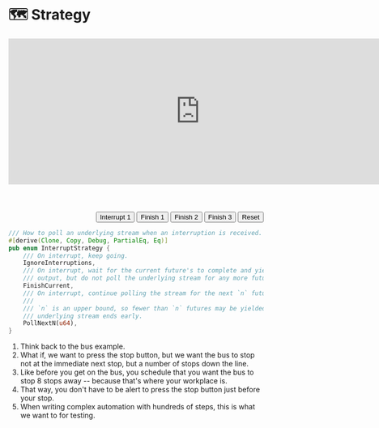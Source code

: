 # 🗺️ Strategy

<iframe
    id="diagram_in_progress"
    src="http://localhost:7890/?src=hierarchy%3A%0A%20%20app_server%3A%0A%20%20app_upload%3A%0A%20%20db%3A%0A%20%20%20%20db_server%3A%0A%20%20%20%20%20%20db_server_1%3A%0A%20%20%20%20%20%20db_server_2%3A%0A%20%20%20%20db_schema_wrapper%3A%0A%20%20%20%20%20%20db_schema%3A%0A%20%20config%3A%0A%20%20start%3A%0Anode_infos%3A%0A%20%20app_server%3A%20%7B%20emoji%3A%20%F0%9F%96%A5%EF%B8%8F%2C%20name%3A%20%22App%20Server%3Cbr%20%2F%3ELaunch%22%20%7D%0A%20%20app_upload%3A%20%7B%20emoji%3A%20%F0%9F%93%A4%2C%20name%3A%20%22App%3Cbr%20%2F%3EUpload%22%20%20%20%20%7D%0A%20%20db%3A%20%7B%20name%3A%20%22%22%20%7D%0A%20%20db_server_1%3A%20%7B%20name%3A%20%22%22%20%7D%0A%20%20db_server_2%3A%20%7B%20name%3A%20%22%22%20%7D%0A%20%20db_schema_wrapper%3A%20%7B%20name%3A%20%22%22%20%7D%0A%20%20db_server%3A%20%20%7B%20emoji%3A%20%F0%9F%96%A5%EF%B8%8F%2C%20name%3A%20%22DB%20Server%3Cbr%20%2F%3ELaunch%22%20%7D%0A%20%20db_schema%3A%20%20%7B%20emoji%3A%20%E2%9A%99%EF%B8%8F%2C%20name%3A%20%22DB%20Schema%3Cbr%20%2F%3ECreate%22%20%7D%0A%20%20config%3A%20%20%7B%20emoji%3A%20%F0%9F%9B%A0%EF%B8%8F%2C%20name%3A%20%22App%3Cbr%20%2F%3EConfigure%22%20%7D%0A%20%20start%3A%20%20%20%7B%20emoji%3A%20%F0%9F%94%81%2C%20name%3A%20%22App%3Cbr%20%2F%3EStart%22%20%7D%0Aedges%3A%0A%20%20app_server__app_upload%3A%20%5Bapp_server%2C%20app_upload%5D%0A%20%20app_upload__config%3A%20%5Bapp_upload%2C%20config%5D%0A%20%20db_server__config%3A%20%5Bdb_server%2C%20config%5D%0A%20%20db_server__db_schema%3A%20%5Bdb_server%2C%20db_schema%5D%0A%20%20db_server_1__db_server_2%3A%20%5Bdb_server_1%2C%20db_server_2%5D%0A%20%20db_schema__start%3A%20%5Bdb_schema%2C%20start%5D%0A%20%20config__start%3A%20%20%5Bconfig%2C%20start%5D%0Atailwind_classes%3A%0A%20%20db%3A%20hidden%0A%20%20db_server_1%3A%20hidden%0A%20%20db_server_2%3A%20hidden%0A%20%20db_server_1__db_server_2%3A%20hidden%0A%20%20db_schema_wrapper%3A%20hidden%0A%20%20app_server%3A%20%26blue%20%3E-%0A%20%20%20%20%5B%26%3Epath%5D%3Afill-blue-300%0A%20%20%20%20%5B%26%3Epath%5D%3Astroke-1%0A%20%20%20%20%5B%26%3Epath%5D%3Astroke-blue-600%0A%20%20%20%20%5B%26%3Epath%5D%3Ahover%3Afill-blue-200%0A%20%20%20%20%5B%26%3Epath%5D%3Ahover%3Astroke-blue-600%0A%20%20%20%20%5B%26%3Epath%5D%3Afocus%3Aoutline-1%0A%20%20%20%20%5B%26%3Epath%5D%3Afocus%3Aoutline-lime-600%0A%20%20%20%20%5B%26%3Epath%5D%3Afocus%3Aoutline-dashed%0A%20%20%20%20%5B%26%3Epath%5D%3Afocus%3Arounded-xl%0A%20%20%20%20cursor-pointer&diagram_only=true"
    width="630" height="240"
    style="border: 0; transform-origin: top left; scale: 1.2; margin-bottom: -187px; display: block;">
</iframe>

<iframe
    id="diagram_done_1"
    src="http://localhost:7890/?src=hierarchy%3A%0A%20%20app_server%3A%0A%20%20app_upload%3A%0A%20%20db%3A%0A%20%20%20%20db_server%3A%0A%20%20%20%20%20%20db_server_1%3A%0A%20%20%20%20%20%20db_server_2%3A%0A%20%20%20%20db_schema_wrapper%3A%0A%20%20%20%20%20%20db_schema%3A%0A%20%20config%3A%0A%20%20start%3A%0Anode_infos%3A%0A%20%20app_server%3A%20%7B%20emoji%3A%20%F0%9F%96%A5%EF%B8%8F%2C%20name%3A%20%22App%20Server%3Cbr%20%2F%3ELaunch%22%20%7D%0A%20%20app_upload%3A%20%7B%20emoji%3A%20%F0%9F%93%A4%2C%20name%3A%20%22App%3Cbr%20%2F%3EUpload%22%20%20%20%20%7D%0A%20%20db%3A%20%7B%20name%3A%20%22%22%20%7D%0A%20%20db_server_1%3A%20%7B%20name%3A%20%22%22%20%7D%0A%20%20db_server_2%3A%20%7B%20name%3A%20%22%22%20%7D%0A%20%20db_schema_wrapper%3A%20%7B%20name%3A%20%22%22%20%7D%0A%20%20db_server%3A%20%20%7B%20emoji%3A%20%F0%9F%96%A5%EF%B8%8F%2C%20name%3A%20%22DB%20Server%3Cbr%20%2F%3ELaunch%22%20%7D%0A%20%20db_schema%3A%20%20%7B%20emoji%3A%20%E2%9A%99%EF%B8%8F%2C%20name%3A%20%22DB%20Schema%3Cbr%20%2F%3ECreate%22%20%7D%0A%20%20config%3A%20%20%7B%20emoji%3A%20%F0%9F%9B%A0%EF%B8%8F%2C%20name%3A%20%22App%3Cbr%20%2F%3EConfigure%22%20%7D%0A%20%20start%3A%20%20%20%7B%20emoji%3A%20%F0%9F%94%81%2C%20name%3A%20%22App%3Cbr%20%2F%3EStart%22%20%7D%0Aedges%3A%0A%20%20app_server__app_upload%3A%20%5Bapp_server%2C%20app_upload%5D%0A%20%20app_upload__config%3A%20%5Bapp_upload%2C%20config%5D%0A%20%20db_server__config%3A%20%5Bdb_server%2C%20config%5D%0A%20%20db_server__db_schema%3A%20%5Bdb_server%2C%20db_schema%5D%0A%20%20db_server_1__db_server_2%3A%20%5Bdb_server_1%2C%20db_server_2%5D%0A%20%20db_schema__start%3A%20%5Bdb_schema%2C%20start%5D%0A%20%20config__start%3A%20%20%5Bconfig%2C%20start%5D%0Atailwind_classes%3A%0A%20%20db%3A%20hidden%0A%20%20db_server_1%3A%20hidden%0A%20%20db_server_2%3A%20hidden%0A%20%20db_server_1__db_server_2%3A%20hidden%0A%20%20db_schema_wrapper%3A%20hidden%0A%20%20app_server%3A%20%26green%20%3E-%0A%20%20%20%20%5B%26%3Epath%5D%3Afill-green-300%0A%20%20%20%20%5B%26%3Epath%5D%3Astroke-1%0A%20%20%20%20%5B%26%3Epath%5D%3Astroke-green-600%0A%20%20%20%20%5B%26%3Epath%5D%3Ahover%3Afill-green-200%0A%20%20%20%20%5B%26%3Epath%5D%3Ahover%3Astroke-green-600%0A%20%20%20%20%5B%26%3Epath%5D%3Afocus%3Aoutline-1%0A%20%20%20%20%5B%26%3Epath%5D%3Afocus%3Aoutline-lime-600%0A%20%20%20%20%5B%26%3Epath%5D%3Afocus%3Aoutline-dashed%0A%20%20%20%20%5B%26%3Epath%5D%3Afocus%3Arounded-xl%0A%20%20%20%20cursor-pointer%0A%20%20app_server__app_upload%3A%20%3E-%0A%20%20%20%20%5B%26%3Epath%5D%3Astroke-1%0A%20%20%20%20%5B%26%3Epath%5D%3Astroke-green-700%0A%20%20%20%20%5B%26%3Epolygon%5D%3Afill-green-700%0A%20%20%20%20%5B%26%3Epolygon%5D%3Astroke-1%0A%20%20%20%20%5B%26%3Epolygon%5D%3Astroke-green-700%0A%20%20%20%20%5B%26%3Epath%5D%3Afocus%3Aoutline-1%0A%20%20%20%20%5B%26%3Epath%5D%3Afocus%3Aoutline-lime-600%0A%20%20%20%20%5B%26%3Epath%5D%3Afocus%3Aoutline-dashed%0A%20%20%20%20%5B%26%3Epath%5D%3Afocus%3Arounded-xl%0A%20%20%20%20cursor-pointer%0A&diagram_only=true"
    width="630" height="240"
    style="border: 0; transform-origin: top left; scale: 1.2; margin-bottom: -187px; display: none;">
</iframe>

<iframe
    id="diagram_done_2"
    src="http://localhost:7890/?src=hierarchy%3A%0A%20%20app_server%3A%0A%20%20app_upload%3A%0A%20%20db%3A%0A%20%20%20%20db_server%3A%0A%20%20%20%20%20%20db_server_1%3A%0A%20%20%20%20%20%20db_server_2%3A%0A%20%20%20%20db_schema_wrapper%3A%0A%20%20%20%20%20%20db_schema%3A%0A%20%20config%3A%0A%20%20start%3A%0Anode_infos%3A%0A%20%20app_server%3A%20%7B%20emoji%3A%20%F0%9F%96%A5%EF%B8%8F%2C%20name%3A%20%22App%20Server%3Cbr%20%2F%3ELaunch%22%20%7D%0A%20%20app_upload%3A%20%7B%20emoji%3A%20%F0%9F%93%A4%2C%20name%3A%20%22App%3Cbr%20%2F%3EUpload%22%20%20%20%20%7D%0A%20%20db%3A%20%7B%20name%3A%20%22%22%20%7D%0A%20%20db_server_1%3A%20%7B%20name%3A%20%22%22%20%7D%0A%20%20db_server_2%3A%20%7B%20name%3A%20%22%22%20%7D%0A%20%20db_schema_wrapper%3A%20%7B%20name%3A%20%22%22%20%7D%0A%20%20db_server%3A%20%20%7B%20emoji%3A%20%F0%9F%96%A5%EF%B8%8F%2C%20name%3A%20%22DB%20Server%3Cbr%20%2F%3ELaunch%22%20%7D%0A%20%20db_schema%3A%20%20%7B%20emoji%3A%20%E2%9A%99%EF%B8%8F%2C%20name%3A%20%22DB%20Schema%3Cbr%20%2F%3ECreate%22%20%7D%0A%20%20config%3A%20%20%7B%20emoji%3A%20%F0%9F%9B%A0%EF%B8%8F%2C%20name%3A%20%22App%3Cbr%20%2F%3EConfigure%22%20%7D%0A%20%20start%3A%20%20%20%7B%20emoji%3A%20%F0%9F%94%81%2C%20name%3A%20%22App%3Cbr%20%2F%3EStart%22%20%7D%0Aedges%3A%0A%20%20app_server__app_upload%3A%20%5Bapp_server%2C%20app_upload%5D%0A%20%20app_upload__config%3A%20%5Bapp_upload%2C%20config%5D%0A%20%20db_server__config%3A%20%5Bdb_server%2C%20config%5D%0A%20%20db_server__db_schema%3A%20%5Bdb_server%2C%20db_schema%5D%0A%20%20db_server_1__db_server_2%3A%20%5Bdb_server_1%2C%20db_server_2%5D%0A%20%20db_schema__start%3A%20%5Bdb_schema%2C%20start%5D%0A%20%20config__start%3A%20%20%5Bconfig%2C%20start%5D%0Atailwind_classes%3A%0A%20%20db%3A%20hidden%0A%20%20db_server_1%3A%20hidden%0A%20%20db_server_2%3A%20hidden%0A%20%20db_server_1__db_server_2%3A%20hidden%0A%20%20db_schema_wrapper%3A%20hidden%0A%20%20app_server%3A%20%26green%20%3E-%0A%20%20%20%20%5B%26%3Epath%5D%3Afill-green-300%0A%20%20%20%20%5B%26%3Epath%5D%3Astroke-1%0A%20%20%20%20%5B%26%3Epath%5D%3Astroke-green-600%0A%20%20%20%20%5B%26%3Epath%5D%3Ahover%3Afill-green-200%0A%20%20%20%20%5B%26%3Epath%5D%3Ahover%3Astroke-green-600%0A%20%20%20%20%5B%26%3Epath%5D%3Afocus%3Aoutline-1%0A%20%20%20%20%5B%26%3Epath%5D%3Afocus%3Aoutline-lime-600%0A%20%20%20%20%5B%26%3Epath%5D%3Afocus%3Aoutline-dashed%0A%20%20%20%20%5B%26%3Epath%5D%3Afocus%3Arounded-xl%0A%20%20%20%20cursor-pointer%0A%20%20app_upload%3A%20%2Agreen%0A%20%20app_server__app_upload%3A%20%3E-%0A%20%20%20%20%5B%26%3Epath%5D%3Astroke-1%0A%20%20%20%20%5B%26%3Epath%5D%3Astroke-green-700%0A%20%20%20%20%5B%26%3Epolygon%5D%3Afill-green-700%0A%20%20%20%20%5B%26%3Epolygon%5D%3Astroke-1%0A%20%20%20%20%5B%26%3Epolygon%5D%3Astroke-green-700%0A%20%20%20%20%5B%26%3Epath%5D%3Afocus%3Aoutline-1%0A%20%20%20%20%5B%26%3Epath%5D%3Afocus%3Aoutline-lime-600%0A%20%20%20%20%5B%26%3Epath%5D%3Afocus%3Aoutline-dashed%0A%20%20%20%20%5B%26%3Epath%5D%3Afocus%3Arounded-xl%0A%20%20%20%20cursor-pointer%0A%20%20db_server%3A%20%2Agreen%0A&diagram_only=true"
    width="630" height="240"
    style="border: 0; transform-origin: top left; scale: 1.2; margin-bottom: -187px; display: none;">
</iframe>

<iframe
    id="diagram_done_3"
    src="http://localhost:7890/?src=hierarchy%3A%0A%20%20app_server%3A%0A%20%20app_upload%3A%0A%20%20db%3A%0A%20%20%20%20db_server%3A%0A%20%20%20%20%20%20db_server_1%3A%0A%20%20%20%20%20%20db_server_2%3A%0A%20%20%20%20db_schema_wrapper%3A%0A%20%20%20%20%20%20db_schema%3A%0A%20%20config%3A%0A%20%20start%3A%0Anode_infos%3A%0A%20%20app_server%3A%20%7B%20emoji%3A%20%F0%9F%96%A5%EF%B8%8F%2C%20name%3A%20%22App%20Server%3Cbr%20%2F%3ELaunch%22%20%7D%0A%20%20app_upload%3A%20%7B%20emoji%3A%20%F0%9F%93%A4%2C%20name%3A%20%22App%3Cbr%20%2F%3EUpload%22%20%20%20%20%7D%0A%20%20db%3A%20%7B%20name%3A%20%22%22%20%7D%0A%20%20db_server_1%3A%20%7B%20name%3A%20%22%22%20%7D%0A%20%20db_server_2%3A%20%7B%20name%3A%20%22%22%20%7D%0A%20%20db_schema_wrapper%3A%20%7B%20name%3A%20%22%22%20%7D%0A%20%20db_server%3A%20%20%7B%20emoji%3A%20%F0%9F%96%A5%EF%B8%8F%2C%20name%3A%20%22DB%20Server%3Cbr%20%2F%3ELaunch%22%20%7D%0A%20%20db_schema%3A%20%20%7B%20emoji%3A%20%E2%9A%99%EF%B8%8F%2C%20name%3A%20%22DB%20Schema%3Cbr%20%2F%3ECreate%22%20%7D%0A%20%20config%3A%20%20%7B%20emoji%3A%20%F0%9F%9B%A0%EF%B8%8F%2C%20name%3A%20%22App%3Cbr%20%2F%3EConfigure%22%20%7D%0A%20%20start%3A%20%20%20%7B%20emoji%3A%20%F0%9F%94%81%2C%20name%3A%20%22App%3Cbr%20%2F%3EStart%22%20%7D%0Aedges%3A%0A%20%20app_server__app_upload%3A%20%5Bapp_server%2C%20app_upload%5D%0A%20%20app_upload__config%3A%20%5Bapp_upload%2C%20config%5D%0A%20%20db_server__config%3A%20%5Bdb_server%2C%20config%5D%0A%20%20db_server__db_schema%3A%20%5Bdb_server%2C%20db_schema%5D%0A%20%20db_server_1__db_server_2%3A%20%5Bdb_server_1%2C%20db_server_2%5D%0A%20%20db_schema__start%3A%20%5Bdb_schema%2C%20start%5D%0A%20%20config__start%3A%20%20%5Bconfig%2C%20start%5D%0Atailwind_classes%3A%0A%20%20db%3A%20hidden%0A%20%20db_server_1%3A%20hidden%0A%20%20db_server_2%3A%20hidden%0A%20%20db_server_1__db_server_2%3A%20hidden%0A%20%20db_schema_wrapper%3A%20hidden%0A%20%20app_server%3A%20%26green%20%3E-%0A%20%20%20%20%5B%26%3Epath%5D%3Afill-green-300%0A%20%20%20%20%5B%26%3Epath%5D%3Astroke-1%0A%20%20%20%20%5B%26%3Epath%5D%3Astroke-green-600%0A%20%20%20%20%5B%26%3Epath%5D%3Ahover%3Afill-green-200%0A%20%20%20%20%5B%26%3Epath%5D%3Ahover%3Astroke-green-600%0A%20%20%20%20%5B%26%3Epath%5D%3Afocus%3Aoutline-1%0A%20%20%20%20%5B%26%3Epath%5D%3Afocus%3Aoutline-lime-600%0A%20%20%20%20%5B%26%3Epath%5D%3Afocus%3Aoutline-dashed%0A%20%20%20%20%5B%26%3Epath%5D%3Afocus%3Arounded-xl%0A%20%20%20%20cursor-pointer%0A%20%20app_upload%3A%20%2Agreen%0A%20%20db_server%3A%20%2Agreen%0A%20%20config%3A%20%2Agreen%0A%20%20db_schema%3A%20%2Agreen%0A%20%20app_server__app_upload%3A%20%26green_arrow%20%3E-%0A%20%20%20%20%5B%26%3Epath%5D%3Astroke-1%0A%20%20%20%20%5B%26%3Epath%5D%3Astroke-green-700%0A%20%20%20%20%5B%26%3Epolygon%5D%3Afill-green-700%0A%20%20%20%20%5B%26%3Epolygon%5D%3Astroke-1%0A%20%20%20%20%5B%26%3Epolygon%5D%3Astroke-green-700%0A%20%20%20%20%5B%26%3Epath%5D%3Afocus%3Aoutline-1%0A%20%20%20%20%5B%26%3Epath%5D%3Afocus%3Aoutline-lime-600%0A%20%20%20%20%5B%26%3Epath%5D%3Afocus%3Aoutline-dashed%0A%20%20%20%20%5B%26%3Epath%5D%3Afocus%3Arounded-xl%0A%20%20%20%20cursor-pointer%0A%20%20app_upload__config%3A%20%2Agreen_arrow%0A%20%20db_server__config%3A%20%2Agreen_arrow%0A%20%20db_server__db_schema%3A%20%2Agreen_arrow%0A&diagram_only=true"
    width="630" height="240"
    style="border: 0; transform-origin: top left; scale: 1.2; margin-bottom: -187px; display: none;">
</iframe>

<script type="text/javascript">
const RESET = 0;
const INTERRUPT = 1;
const STOP_1 = 2;
const STOP_2 = 3;
const STOP_3 = 4;
function visibility_update(variant) {
    let diagram_in_progress = 'none';
    let diagram_done_1 = 'none';
    let diagram_done_2 = 'none';
    let diagram_done_3 = 'none';
    let interruption_point = '0';
    let stopping_point_1 = '0';
    let stopping_point_2 = '0';
    let stopping_point_3 = '0';
    switch (variant) {
        case RESET:
            diagram_in_progress = 'block';
            break;
        case INTERRUPT:
            diagram_in_progress = 'block';
            interruption_point = '1.0';
            break;
        case STOP_1:
            diagram_done_1 = 'block';
            interruption_point = '1.0';
            stopping_point_1 = '1.0';
            break;
        case STOP_2:
            diagram_done_2 = 'block';
            interruption_point = '1.0';
            stopping_point_2 = '1.0';
            break;
        case STOP_3:
            diagram_done_3 = 'block';
            interruption_point = '1.0';
            stopping_point_3 = '1.0';
            break;
    }
    document
        .getElementById('diagram_in_progress')
        .style
        .setProperty('display', diagram_in_progress);
    document
        .getElementById('diagram_done_1')
        .style
        .setProperty('display', diagram_done_1);
    document
        .getElementById('diagram_done_2')
        .style
        .setProperty('display', diagram_done_2);
    document
        .getElementById('diagram_done_3')
        .style
        .setProperty('display', diagram_done_3);
    document
        .getElementById('interruption_point')
        .style
        .setProperty('opacity', interruption_point);
    document
        .getElementById('stopping_point_1')
        .style
        .setProperty('opacity', stopping_point_1);
    document
        .getElementById('stopping_point_2')
        .style
        .setProperty('opacity', stopping_point_2);
    document
        .getElementById('stopping_point_3')
        .style
        .setProperty('opacity', stopping_point_3);
}
</script>

<div style="
    width: 100%;
" inert>
    <!-- Interruption points -->
    <div id="interruption_point" style="
        position: relative;
        left: 77px;
        top: -50px;
        display: inline-flex;
        flex-direction: column;
        justify-content: center;
        opacity: 0;
    ">
        <div style="
            display: inline-block;
            height: 210px;
            border-left-color: #f59e0b;
            border-left-style: dashed;
            border-left-width: 3px;
        "></div>
        <div style="
            display: inline-block;
            font-weight: bold;
            font-size: 20px;
            margin-left: -50%;
        ">🛑 Interrupt</div>
    </div>
    <!-- Stopping points -->
    <div id="stopping_point_1" style="
        position: relative;
        left: 72px;
        display: inline-flex;
        flex-direction: column;
        justify-content: flex-start;
        align-items: flex-start;
        opacity: 0;
    ">
        <div style="
            display: inline-block;
            height: 265px;
            border-left-color: #f59e0b;
            border-left-style: dashed;
            border-left-width: 3px;
        "></div>
        <div style="
            display: inline-block;
            font-weight: bold;
            font-size: 20px;
            margin-left: -50%;
        ">🚏 Stop</div>
    </div>
    <div id="stopping_point_2" style="
        position: relative;
        left: 137px;
        display: inline-flex;
        flex-direction: column;
        justify-content: flex-start;
        align-items: flex-start;
        opacity: 0;
    ">
        <div style="
            display: inline-block;
            height: 265px;
            border-left-color: #f59e0b;
            border-left-style: dashed;
            border-left-width: 3px;
        "></div>
        <div style="
            display: inline-block;
            font-weight: bold;
            font-size: 20px;
            margin-left: -50%;
        ">🚏 Stop</div>
    </div>
    <div id="stopping_point_3" style="
        position: relative;
        left: 253px;
        display: inline-flex;
        flex-direction: column;
        justify-content: flex-start;
        align-items: flex-start;
        opacity: 0;
    ">
        <div style="
            display: inline-block;
            height: 265px;
            border-left-color: #f59e0b;
            border-left-style: dashed;
            border-left-width: 3px;
        "></div>
        <div style="
            display: inline-block;
            font-weight: bold;
            font-size: 20px;
            margin-left: -50%;
        ">🚏 Stop</div>
    </div>
</div>

<div style="text-align: right;">
    <input
        type="button"
        value="Interrupt 1"
        onclick="visibility_update(INTERRUPT);"
    ></input>
    <input
        type="button"
        value="Finish 1"
        onclick="visibility_update(STOP_1);"
    ></input>
    <input
        type="button"
        value="Finish 2"
        onclick="visibility_update(STOP_2);"
    ></input>
    <input
        type="button"
        value="Finish 3"
        onclick="visibility_update(STOP_3);"
    ></input>
    <input
        type="button"
        value="Reset"
        onclick="visibility_update(RESET);"
    ></input>
</div>

```rust ,ignore
/// How to poll an underlying stream when an interruption is received.
#[derive(Clone, Copy, Debug, PartialEq, Eq)]
pub enum InterruptStrategy {
    /// On interrupt, keep going.
    IgnoreInterruptions,
    /// On interrupt, wait for the current future's to complete and yield its
    /// output, but do not poll the underlying stream for any more futures.
    FinishCurrent,
    /// On interrupt, continue polling the stream for the next `n` futures.
    ///
    /// `n` is an upper bound, so fewer than `n` futures may be yielded if the
    /// underlying stream ends early.
    PollNextN(u64),
}
```



1. Think back to the bus example.
2. What if, we want to press the stop button, but we want the bus to stop not at the immediate next stop, but a number of stops down the line.
3. Like before you get on the bus, you schedule that you want the bus to stop 8 stops away -- because that's where your workplace is.
4. That way, you don't have to be alert to press the stop button just before your stop.
5. When writing complex automation with hundreds of steps, this is what we want to for testing.

